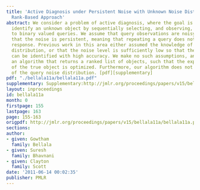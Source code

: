 ```yaml
---
title: 'Active Diagnosis under Persistent Noise with Unknown Noise Distribution: A
  Rank-Based Approach'
abstract: We consider a problem of active diagnosis, where the goal is to efficiently
  identify an unknown object by sequentially selecting, and observing, the responses
  to binary valued queries. We assume that query observations are noisy, and further
  that the noise is persistent, meaning that repeating a query does not change the
  response. Previous work in this area either assumed the knowledge of the query noise
  distribution, or that the noise level is sufficiently low so that the unknown object
  can be identified with high accuracy. We make no such assumptions, and introduce
  an algorithm that returns a ranked list of objects, such that the expected rank
  of the true object is optimized. Furthermore, our algorithm does not require knowledge
  of the query noise distribution. [pdf][supplementary]
pdf: "./bellala11a/bellala11a.pdf"
supplementary: Supplementary:http://jmlr.org/proceedings/papers/v15/bellala11a/bellala11aSupple.pdf
layout: inproceedings
id: bellala11a
month: 0
firstpage: 155
lastpage: 163
page: 155-163
origpdf: http://jmlr.org/proceedings/papers/v15/bellala11a/bellala11a.pdf
sections: 
author:
- given: Gowtham
  family: Bellala
- given: Suresh
  family: Bhavnani
- given: Clayton
  family: Scott
date: '2011-06-14 00:02:35'
publisher: PMLR
---
```

